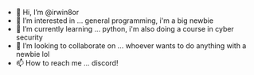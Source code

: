 - 👋 Hi, I’m @irwin8or
- 👀 I’m interested in ... general programming, i'm a big newbie
- 🌱 I’m currently learning ... python, i'm also doing a course in cyber security
- 💞️ I’m looking to collaborate on ... whoever wants to do anything with a newbie lol
- 📫 How to reach me ... discord!

<!---
irwin8or/irwin8or is a ✨ special ✨ repository because its `README.md` (this file) appears on your GitHub profile.
You can click the Preview link to take a look at your changes.
--->
